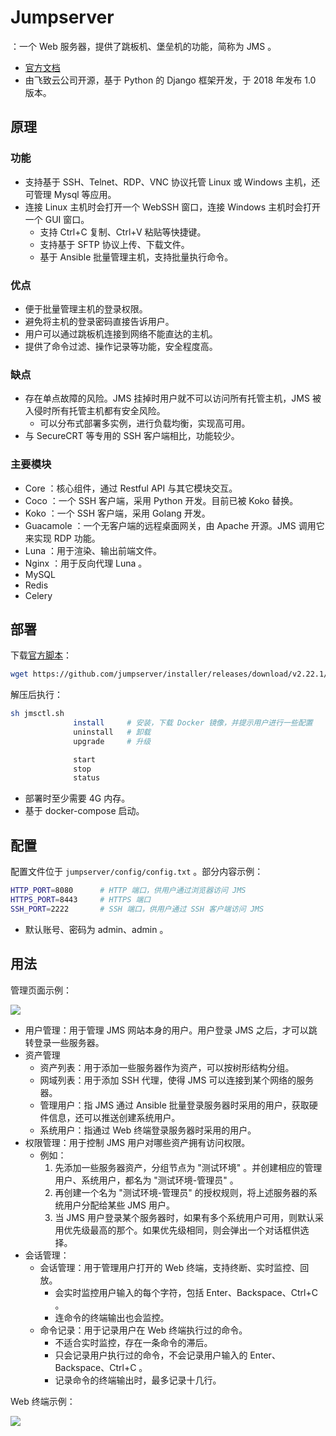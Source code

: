# Jumpserver

：一个 Web 服务器，提供了跳板机、堡垒机的功能，简称为 JMS 。
- [官方文档](https://docs.jumpserver.org/zh/master/)
- 由飞致云公司开源，基于 Python 的 Django 框架开发，于 2018 年发布 1.0 版本。

## 原理

### 功能

- 支持基于 SSH、Telnet、RDP、VNC 协议托管 Linux 或 Windows 主机，还可管理 Mysql 等应用。
- 连接 Linux 主机时会打开一个 WebSSH 窗口，连接 Windows 主机时会打开一个 GUI 窗口。
  - 支持 Ctrl+C 复制、Ctrl+V 粘贴等快捷键。
  - 支持基于 SFTP 协议上传、下载文件。
  - 基于 Ansible 批量管理主机，支持批量执行命令。

### 优点

- 便于批量管理主机的登录权限。
- 避免将主机的登录密码直接告诉用户。
- 用户可以通过跳板机连接到网络不能直达的主机。
- 提供了命令过滤、操作记录等功能，安全程度高。

### 缺点

- 存在单点故障的风险。JMS 挂掉时用户就不可以访问所有托管主机，JMS 被入侵时所有托管主机都有安全风险。
  - 可以分布式部署多实例，进行负载均衡，实现高可用。
- 与 SecureCRT 等专用的 SSH 客户端相比，功能较少。

### 主要模块

- Core ：核心组件，通过 Restful API 与其它模块交互。
- Coco ：一个 SSH 客户端，采用 Python 开发。目前已被 Koko 替换。
- Koko ：一个 SSH 客户端，采用 Golang 开发。
- Guacamole ：一个无客户端的远程桌面网关，由 Apache 开源。JMS 调用它来实现 RDP 功能。
- Luna ：用于渲染、输出前端文件。
- Nginx ：用于反向代理 Luna 。
- MySQL
- Redis
- Celery

## 部署

下载[官方脚本](https://github.com/jumpserver/installer)：
```sh
wget https://github.com/jumpserver/installer/releases/download/v2.22.1/jumpserver-installer-v2.22.1.tar.gz
```
解压后执行：
```sh
sh jmsctl.sh
              install     # 安装，下载 Docker 镜像，并提示用户进行一些配置
              uninstall   # 卸载
              upgrade     # 升级

              start
              stop
              status
```
- 部署时至少需要 4G 内存。
- 基于 docker-compose 启动。

## 配置

配置文件位于 `jumpserver/config/config.txt` 。部分内容示例：
```sh
HTTP_PORT=8080      # HTTP 端口，供用户通过浏览器访问 JMS
HTTPS_PORT=8443     # HTTPS 端口
SSH_PORT=2222       # SSH 端口，供用户通过 SSH 客户端访问 JMS
```
- 默认账号、密码为 admin、admin 。

## 用法

管理页面示例：

![](./Jumpserver01.png)

- 用户管理：用于管理 JMS 网站本身的用户。用户登录 JMS 之后，才可以跳转登录一些服务器。
- 资产管理
  - 资产列表：用于添加一些服务器作为资产，可以按树形结构分组。
  - 网域列表：用于添加 SSH 代理，使得 JMS 可以连接到某个网络的服务器。
  - 管理用户：指 JMS 通过 Ansible 批量登录服务器时采用的用户，获取硬件信息，还可以推送创建系统用户。
  - 系统用户：指通过 Web 终端登录服务器时采用的用户。
- 权限管理：用于控制 JMS 用户对哪些资产拥有访问权限。
  - 例如：
    1. 先添加一些服务器资产，分组节点为 "测试环境" 。并创建相应的管理用户、系统用户，都名为 "测试环境-管理员" 。
    2. 再创建一个名为 "测试环境-管理员" 的授权规则，将上述服务器的系统用户分配给某些 JMS 用户。
    3. 当 JMS 用户登录某个服务器时，如果有多个系统用户可用，则默认采用优先级最高的那个。如果优先级相同，则会弹出一个对话框供选择。
- 会话管理：
  - 会话管理：用于管理用户打开的 Web 终端，支持终断、实时监控、回放。
    - 会实时监控用户输入的每个字符，包括 Enter、Backspace、Ctrl+C 。
    - 连命令的终端输出也会监控。
  - 命令记录：用于记录用户在 Web 终端执行过的命令。
    - 不适合实时监控，存在一条命令的滞后。
    - 只会记录用户执行过的命令，不会记录用户输入的 Enter、Backspace、Ctrl+C 。
    - 记录命令的终端输出时，最多记录十几行。

Web 终端示例：

![](./Jumpserver02.png)
